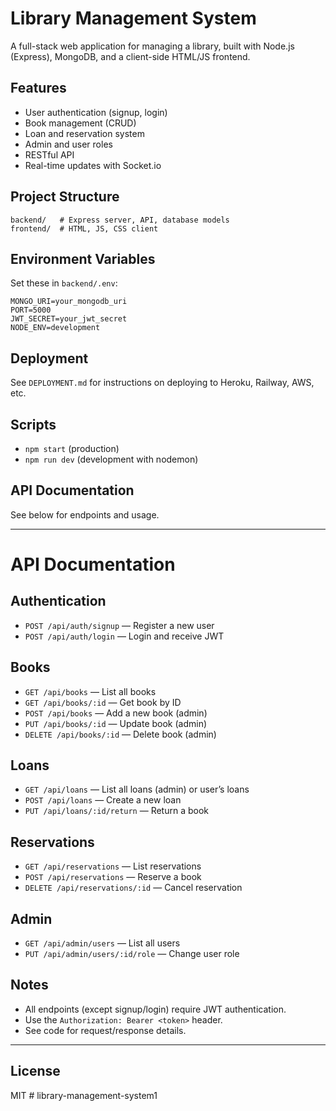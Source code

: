 # Library Management System

A full-stack web application for managing a library, built with Node.js (Express), MongoDB, and a client-side HTML/JS frontend.

## Features
- User authentication (signup, login)
- Book management (CRUD)
- Loan and reservation system
- Admin and user roles
- RESTful API
- Real-time updates with Socket.io

## Project Structure
```
backend/   # Express server, API, database models
frontend/  # HTML, JS, CSS client
```

## Environment Variables
Set these in `backend/.env`:
```
MONGO_URI=your_mongodb_uri
PORT=5000
JWT_SECRET=your_jwt_secret
NODE_ENV=development
```

## Deployment
See `DEPLOYMENT.md` for instructions on deploying to Heroku, Railway, AWS, etc.

## Scripts
- `npm start` (production)
- `npm run dev` (development with nodemon)

## API Documentation
See below for endpoints and usage.

---

# API Documentation

## Authentication
- `POST /api/auth/signup` — Register a new user
- `POST /api/auth/login` — Login and receive JWT

## Books
- `GET /api/books` — List all books
- `GET /api/books/:id` — Get book by ID
- `POST /api/books` — Add a new book (admin)
- `PUT /api/books/:id` — Update book (admin)
- `DELETE /api/books/:id` — Delete book (admin)

## Loans
- `GET /api/loans` — List all loans (admin) or user’s loans
- `POST /api/loans` — Create a new loan
- `PUT /api/loans/:id/return` — Return a book

## Reservations
- `GET /api/reservations` — List reservations
- `POST /api/reservations` — Reserve a book
- `DELETE /api/reservations/:id` — Cancel reservation

## Admin
- `GET /api/admin/users` — List all users
- `PUT /api/admin/users/:id/role` — Change user role

## Notes
- All endpoints (except signup/login) require JWT authentication.
- Use the `Authorization: Bearer <token>` header.
- See code for request/response details.

---

## License
MIT
#   l i b r a r y - m a n a g e m e n t - s y s t e m 1  
 